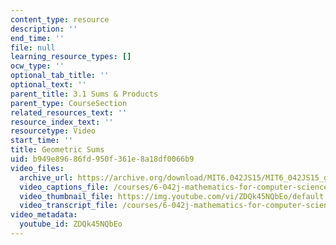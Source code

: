 ```yaml
---
content_type: resource
description: ''
end_time: ''
file: null
learning_resource_types: []
ocw_type: ''
optional_tab_title: ''
optional_text: ''
parent_title: 3.1 Sums & Products
parent_type: CourseSection
related_resources_text: ''
resource_index_text: ''
resourcetype: Video
start_time: ''
title: Geometric Sums
uid: b949e896-86fd-950f-361e-8a18df0066b9
video_files:
  archive_url: https://archive.org/download/MIT6.042JS15/MIT6_042JS15_geometricsum_video_ipod.mp4
  video_captions_file: /courses/6-042j-mathematics-for-computer-science-spring-2015/47732a419d4655748c49698093e6633c_ZDQk45NQbEo.vtt
  video_thumbnail_file: https://img.youtube.com/vi/ZDQk45NQbEo/default.jpg
  video_transcript_file: /courses/6-042j-mathematics-for-computer-science-spring-2015/c0ef67da07f681b1d8fd06fe716385a5_ZDQk45NQbEo.pdf
video_metadata:
  youtube_id: ZDQk45NQbEo
---
```

